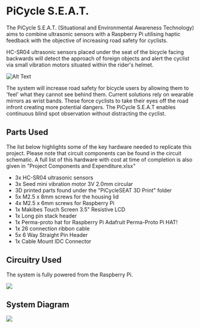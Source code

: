 # PiCycle S.E.A.T.
The PiCycle S.E.A.T. (Situational and Environmental Awareness Technology) aims to combine ultrasonic sensors with a Raspberry Pi utilising haptic feedback with the objective of increasing road safety for cyclists.

HC-SR04 ultrasonic sensors placed under the seat of the bicycle facing backwards will detect the approach of foreign objects and alert the cyclist via small vibration motors situated within the rider's helmet.

![Alt Text](https://media.giphy.com/media/4ZaTwU3GVlwwAR3EJX/giphy.gif)

The system will increase road safety for bicycle users by allowing them to 'feel' what they cannot see behind them. Current solutions rely on wearable mirrors as wrist bands. These force cyclists to take their eyes off the road infront creating more potential dangers. The PiCycle S.E.A.T enables continuous blind spot observation without distracting the cyclist.

## Parts Used
The list below highlights some of the key hardware needed to replicate this project. Please note that circuit components can be found in the circuit schematic. A full list of this hardware with cost at time of completion is also given in "Project Components and Expenditure.xlsx"

- 3x HC-SR04 ultrasonic sensors
- 3x Seed mini vibration motor 3V 2.0mm circular
- 3D printed parts found under the "PiCycleSEAT 3D Print" folder
- 5x M2.5 x 8mm screws for the housing lid
- 4x M2.5 x 6mm screws for Raspberry Pi
- 1x Makibes Touch Screen 3.5" Resistive LCD
- 1x Long pin stack header
- 1x Perma-proto hat for Raspberry Pi Adafruit Perma-Proto Pi HAT!
- 1x 26 connection ribbon cable
- 5x 6 Way Straight Pin Header
- 1x Cable Mount IDC Connector

## Circuitry Used
The system is fully powered from the Raspberry Pi.

![](https://github.com/tamercos/PiCycleSEAT/blob/master/Schematics/Circuit%20v1.2.PNG)

## System Diagram
![](https://github.com/tamercos/PiCycleSEAT/blob/master/Images%20for%20Wiki/Flow%20chart.PNG)

